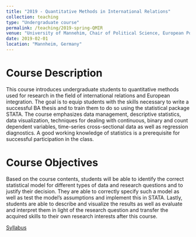 ```yaml
---
title: "2019 - Quantitative Methods in International Relations"
collection: teaching
type: "Undergraduate course"
permalink: /teaching/2019-spring-QMIR
venue: "University of Mannehim, Chair of Political Science, European Politics"
date: 2019-02-01
location: "Mannheim, Germany"
---
```



Course Description
======
This course introduces undergraduate students to quantitative methods used for research in the
field of international relations and European integration. The goal is to equip students with the
skills necessary to write a successful BA thesis and to train them to do so using the statistical
package STATA. The course emphasizes data management, descriptive statistics, data visualization,
 techniques for dealing with continuous, binary and count dependent variables, time-series
cross-sectional data as well as regression diagnostics. A good working knowledge of statistics is a
prerequisite for successful participation in the class.


Course Objectives
======
Based on the course contents, students will be able to identify the correct statistical model for
different types of data and research questions and to justify their decision. They are able to correctly
specify such a model as well as test the model’s assumptions and implement this in STATA. Lastly,
students are able to describe and visualize the results as well as evaluate and interpret them in
light of the research question and transfer the acquired skills to their own research interests after
this course.


[Syllabus](http://d-wey.github.io/files/Syllabus_QMIR_2019.pdf)

